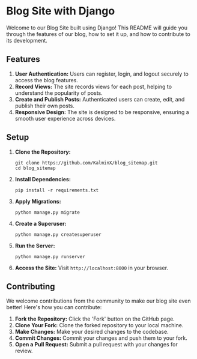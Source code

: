 # Blog Site with Django

Welcome to our Blog Site built using Django! This README will guide you through the features of our blog, how to set it up, and how to contribute to its development.

## Features

1. **User Authentication:** Users can register, login, and logout securely to access the blog features.
2. **Record Views:** The site records views for each post, helping to understand the popularity of posts.
3. **Create and Publish Posts:** Authenticated users can create, edit, and publish their own posts.
4. **Responsive Design:** The site is designed to be responsive, ensuring a smooth user experience across devices.

## Setup

1. **Clone the Repository:**
   ```
   git clone https://github.com/KalminX/blog_sitemap.git
   cd blog_sitemap
   ```

2. **Install Dependencies:**
   ```
   pip install -r requirements.txt
   ```

3. **Apply Migrations:**
   ```
   python manage.py migrate
   ```

4. **Create a Superuser:**
   ```
   python manage.py createsuperuser
   ```

5. **Run the Server:**
   ```
   python manage.py runserver
   ```

6. **Access the Site:**
   Visit `http://localhost:8000` in your browser.

## Contributing

We welcome contributions from the community to make our blog site even better! Here's how you can contribute:

1. **Fork the Repository:** Click the 'Fork' button on the GitHub page.
2. **Clone Your Fork:** Clone the forked repository to your local machine.
3. **Make Changes:** Make your desired changes to the codebase.
4. **Commit Changes:** Commit your changes and push them to your fork.
5. **Open a Pull Request:** Submit a pull request with your changes for review.
